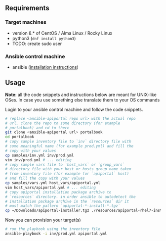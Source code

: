 ## Requirements

### Target machines

* version 8.* of CentOS / Alma Linux / Rocky Linux
* python3 (`dnf install python3`)
* TODO: create sudo user

### Ansible control machine

* ansible ([installation instructions][ansible installation])

## Usage

**Note**: all the code snippets and instructions below are meant for UNIX-like OSes. In case you use something else translate them to your OS commands

Login to your ansible control machine and follow the code snippets.

```bash
# replace <ansible-apiportal repo url> with the actual repo
# url, clone the repo to some directory (for example
# portalbook) and cd to there
git clone <ansible-apiportal url> portalbook
cd portalbook
# copy sample inventory file to `inv` directory file with
# some meaningful name (for example prod.yml) and fill the
# copy with your values
cp samples/inv.yml inv/prod.yml
vim inv/prod.yml # ... editing
# copy sample vars file to `host_vars` or `group_vars`
# directory file with your host or hosts group name taken
# from inventory file (for example for `apiportal` host) 
# and fill the copy with your values
cp samples/vars.yml host_vars/apiportal.yml
vim host_vars/apiportal.yml # ... editing
# copy apiportal installation package archive to 
# `resources` directory. in order ansible to autodetect the
# installation package archive in the `resources` dir it
# must match the pattern `apiportal-*-install-*.tgz`
cp ~/Downloads/apiportal-installer.tgz ./resources/apiportal-rhel7-install-package.tgz
```

Now you can provision your target(s)

```bash
# run the playbook using the inventory file
ansible-playbook -i inv/prod.yml apiportal.yml
```

[ansible installation]: https://docs.ansible.com/ansible/latest/installation_guide/intro_installation.html
